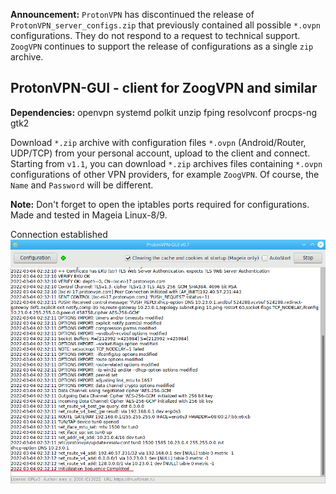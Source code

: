 **Announcement:** `ProtonVPN` has discontinued the release of `ProtonVPN_server_configs.zip` that previously contained all possible `*.ovpn` configurations. They do not respond to a request to technical support. `ZoogVPN` continues to support the release of configurations as a single `zip` archive.

ProtonVPN-GUI - client for ZoogVPN and similar
--
**Dependencies:** openvpn systemd polkit unzip fping resolvconf procps-ng gtk2

Download `*.zip` archive with configuration files `*.ovpn` (Android/Router, UDP/TCP) from your personal account, upload to the client and connect. Starting from `v1.1`, you can download `*.zip` archives files containing `*.ovpn` configurations of other VPN providers, for example `ZoogVPN`. Of course, the `Name` and `Password` will be different.

**Note:** Don't forget to open the iptables ports required for configurations. Made and tested in Mageia Linux-8/9.

Connection established  
![](https://github.com/AKotov-dev/protonvpn-gui/blob/main/ScreenShots/ScreenShot2.png)
